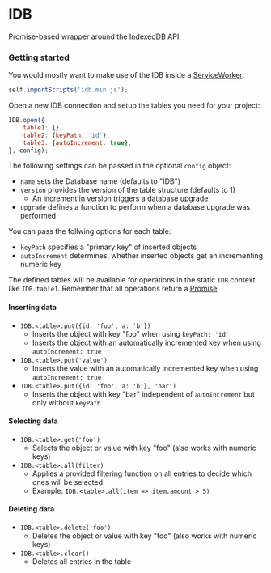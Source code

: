 # IDB
Promise-based wrapper around the [IndexedDB](https://developer.mozilla.org/de/docs/IndexedDB) API.

### Getting started
You would mostly want to make use of the IDB inside a [ServiceWorker](https://developers.google.com/web/fundamentals/primers/service-workers/):
```javascript
self.importScripts('idb.min.js');
```
Open a new IDB connection and setup the tables you need for your project:
```javascript
IDB.open({
	table1: {},
	table2: {keyPath: 'id'},
	table3: {autoIncrement: true},
}, config);
```
The following settings can be passed in the optional `config` object:
- `name` sets the Database name (defaults to "IDB")
- `version` provides the version of the table structure (defaults to 1)
  - An increment in version triggers a database upgrade
- `upgrade` defines a function to perform when a database upgrade was performed

You can pass the follwing options for each table:
- `keyPath` specifies a "primary key" of inserted objects
- `autoIncrement` determines, whether inserted objects get an incrementing numeric key

The defined tables will be available for operations in the static `IDB` context like `IDB.table1`. Remember that all operations return a [Promise](https://developer.mozilla.org/de/docs/Web/JavaScript/Reference/Global_Objects/Promise).

#### Inserting data
- `IDB.<table>.put({id: 'foo', a: 'b'})`
  - Inserts the object with key "foo" when using `keyPath: 'id'`
  - Inserts the object with an automatically incremented key when using `autoIncrement: true`
- `IDB.<table>.put('value')`
  - Inserts the value with an automatically incremented key when using `autoIncrement: true`
- `IDB.<table>.put({id: 'foo', a: 'b'}, 'bar')`
  - Inserts the object with key "bar" independent of `autoIncrement` but only without `keyPath`

#### Selecting data
- `IDB.<table>.get('foo')`
  - Selects the object or value with key "foo" (also works with numeric keys)
- `IDB.<table>.all(filter)`
  - Applies a provided filtering function on all entries to decide which ones will be selected
  - Example: `IDB.<table>.all(item => item.amount > 5)`

#### Deleting data
- `IDB.<table>.delete('foo')`
  - Deletes the object or value with key "foo" (also works with numeric keys)
- `IDB.<table>.clear()`
  - Deletes all entries in the table
